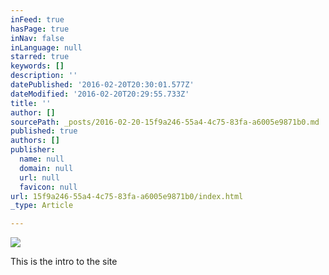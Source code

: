 ```yaml
---
inFeed: true
hasPage: true
inNav: false
inLanguage: null
starred: true
keywords: []
description: ''
datePublished: '2016-02-20T20:30:01.577Z'
dateModified: '2016-02-20T20:29:55.733Z'
title: ''
author: []
sourcePath: _posts/2016-02-20-15f9a246-55a4-4c75-83fa-a6005e9871b0.md
published: true
authors: []
publisher:
  name: null
  domain: null
  url: null
  favicon: null
url: 15f9a246-55a4-4c75-83fa-a6005e9871b0/index.html
_type: Article

---
```

![](https://the-grid-user-content.s3-us-west-2.amazonaws.com/7153ab8b-3385-4a8e-87ae-2d4d176db368.jpg)

This is the intro to the site